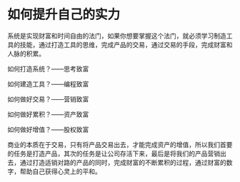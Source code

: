 # 如何提升自己的实力

系统是实现财富和时间自由的法门，如果你想要掌握这个法门，就必须学习制造工具的技能，通过打造工具的思维，完成产品的交易，通过交易的手段，完成财富和人脉的积累。

如何打造系统？——思考致富

如何建造工具？——编程致富

如何做好交易？——营销致富

如何做好累积？——资产致富

如何做好增值？——股权致富

商业的本质在于交易，只有将产品交易出去，才能完成资产的增值，所以我们首要的任务是打造产品，其次的任务是让公司存活下来，最后是将我们的产品营销出去，通过打造适销对路的产品的同时，完成财富的不断累积的过程，通过财富的数字，帮助自己获得心灵上的平和。
